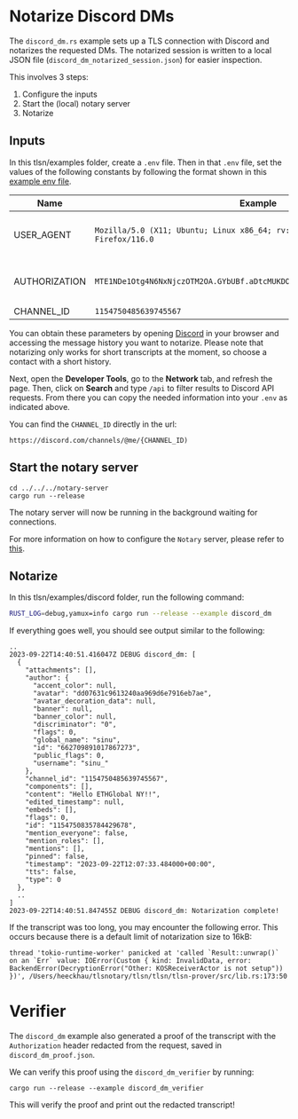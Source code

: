 # Notarize Discord DMs

The `discord_dm.rs` example sets up a TLS connection with Discord and notarizes the requested DMs. The notarized session is written to a local JSON file (`discord_dm_notarized_session.json`) for easier inspection.

This involves 3 steps:
1. Configure the inputs
2. Start the (local) notary server
3. Notarize

## Inputs

In this tlsn/examples folder, create a `.env` file.
Then in that `.env` file, set the values of the following constants by following the format shown in this [example env file](./.env.example).

| Name          | Example                                                                          | Location                                      |
| ------------- | -------------------------------------------------------------------------------- | --------------------------------------------- |
| USER_AGENT    | `Mozilla/5.0 (X11; Ubuntu; Linux x86_64; rv:109.0) Gecko/20100101 Firefox/116.0` | Look for `User-Agent` in a request headers    |
| AUTHORIZATION | `MTE1NDe1Otg4N6NxNjczOTM2OA.GYbUBf.aDtcMUKDOmg6C2kxxFtlFSN1pgdMMBtpHgBBEs`       | Look for `Authorization` in a request headers |
| CHANNEL_ID    | `1154750485639745567`                                                            | URL                                           |

You can obtain these parameters by opening [Discord](https://discord.com/channels/@me) in your browser and accessing the message history you want to notarize. Please note that notarizing only works for short transcripts at the moment, so choose a contact with a short history.

Next, open the **Developer Tools**, go to the **Network** tab, and refresh the page. Then, click on **Search** and type `/api` to filter results to Discord API requests. From there you can copy the needed information into your `.env` as indicated above.

You can find the `CHANNEL_ID` directly in the url:

`https://discord.com/channels/@me/{CHANNEL_ID)`

## Start the notary server

```
cd ../../../notary-server
cargo run --release
```

The notary server will now be running in the background waiting for connections.

For more information on how to configure the `Notary` server, please refer to [this](../../../notary-server/README.md#running-the-server).

## Notarize

In this tlsn/examples/discord folder, run the following command:

```sh
RUST_LOG=debug,yamux=info cargo run --release --example discord_dm
```

If everything goes well, you should see output similar to the following:

```log
..
2023-09-22T14:40:51.416047Z DEBUG discord_dm: [
  {
    "attachments": [],
    "author": {
      "accent_color": null,
      "avatar": "dd07631c9613240aa969d6e7916eb7ae",
      "avatar_decoration_data": null,
      "banner": null,
      "banner_color": null,
      "discriminator": "0",
      "flags": 0,
      "global_name": "sinu",
      "id": "662709891017867273",
      "public_flags": 0,
      "username": "sinu_"
    },
    "channel_id": "1154750485639745567",
    "components": [],
    "content": "Hello ETHGlobal NY!!",
    "edited_timestamp": null,
    "embeds": [],
    "flags": 0,
    "id": "1154750835784429678",
    "mention_everyone": false,
    "mention_roles": [],
    "mentions": [],
    "pinned": false,
    "timestamp": "2023-09-22T12:07:33.484000+00:00",
    "tts": false,
    "type": 0
  },
  ..
]
2023-09-22T14:40:51.847455Z DEBUG discord_dm: Notarization complete!
```

If the transcript was too long, you may encounter the following error. This occurs because there is a default limit of notarization size to 16kB:

```
thread 'tokio-runtime-worker' panicked at 'called `Result::unwrap()` on an `Err` value: IOError(Custom { kind: InvalidData, error: BackendError(DecryptionError("Other: KOSReceiverActor is not setup")) })', /Users/heeckhau/tlsnotary/tlsn/tlsn/tlsn-prover/src/lib.rs:173:50
```

# Verifier

The `discord_dm` example also generated a proof of the transcript with the `Authorization` header redacted from the request, saved in `discord_dm_proof.json`.

We can verify this proof using the `discord_dm_verifier` by running:

```
cargo run --release --example discord_dm_verifier
```

This will verify the proof and print out the redacted transcript!

